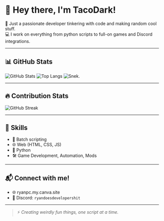 # 👋 Hey there, I'm TacoDark!

🌌 Just a passionate developer tinkering with code and making random cool stuff.  
💻 I work on everything from python scripts to full-on games and Discord integrations.

---

## 📊 GitHub Stats

![GitHub Stats](https://github-readme-stats.vercel.app/api?username=TacoDark&show_icons=true&theme=tokyonight&count_private=true)
![Top Langs](https://github-readme-stats.vercel.app/api/top-langs/?username=TacoDark&layout=compact&theme=tokyonight)
![Snek.](https://raw.githubusercontent.com/xiyaowong/commit-snake/refs/heads/snk/snk.svg)

---

## 🔥 Contribution Stats

![GitHub Streak](https://streak-stats.demolab.com/?user=TacoDark&theme=tokyonight)

---

## 🧠 Skills

- 💾 Batch scripting
- 🌐 Web (HTML, CSS, JS)
- 🐍 Python
- 🛠 Game Development, Automation, Mods

---

## 📬 Connect with me!

- 🌐 ryanpc.my.canva.site
- 💬 Discord: `ryandoesdevelopershit`

---

> ⚡ *Creating weirdly fun things, one script at a time.*
